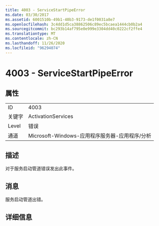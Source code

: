 ```yaml
---
title: 4003 - ServiceStartPipeError
ms.date: 03/30/2017
ms.assetid: 6001510b-49b1-40b3-9173-de1f0031a8e7
ms.openlocfilehash: 3c4dd1d5ca38862506c89ec5bcaea1444cb0b2a4
ms.sourcegitcommit: bc293b14af795e0e999e3304dd40c0222cf2ffe4
ms.translationtype: MT
ms.contentlocale: zh-CN
ms.lasthandoff: 11/26/2020
ms.locfileid: "96294074"
---
```

# <a name="4003---servicestartpipeerror"></a>4003 - ServiceStartPipeError

## <a name="properties"></a>属性  
  
|||  
|-|-|  
|ID|4003|  
|关键字|ActivationServices|  
|Level|错误|  
|通道|Microsoft-Windows-应用程序服务器-应用程序/分析|  
  
## <a name="description"></a>描述  

 对于服务启动管道错误发出此事件。  
  
## <a name="message"></a>消息  

 服务启动管道出错。  
  
## <a name="details"></a>详细信息
